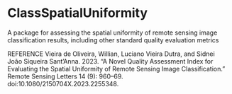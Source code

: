 # ClassSpatialUniformity
A package for assessing the spatial uniformity of remote sensing image classification results, including other standard quality evaluation metrics

REFERENCE
Vieira de Oliveira, Willian, Luciano Vieira Dutra, and Sidnei João Siqueira Sant’Anna. 2023. “A Novel Quality Assessment Index for Evaluating the Spatial Uniformity of Remote Sensing Image Classification.” Remote Sensing Letters 14 (9): 960–69. doi:10.1080/2150704X.2023.2255348.
